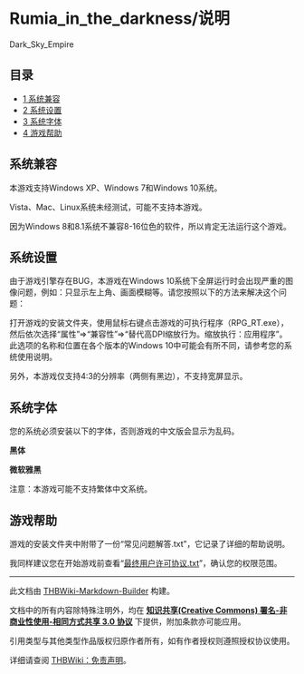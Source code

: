# Rumia_in_the_darkness/说明

<!-- source html: G:\repos\THBWiki-Markdown-Builder\THBWikiMarkdown\Temp\main\0\0c\ns0%3ARumia_in_the_darkness%2F%E8%AF%B4%E6%98%8E.html -->

Dark_Sky_Empire

## 目录

- [1 系统兼容](#系统兼容)
- [2 系统设置](#系统设置)
- [3 系统字体](#系统字体)
- [4 游戏帮助](#游戏帮助)




## 系统兼容
  
本游戏支持Windows XP、Windows 7和Windows 10系统。
  
  
Vista、Mac、Linux系统未经测试，可能不支持本游戏。
  
  
因为Windows 8和8.1系统不兼容8-16位色的软件，所以肯定无法运行这个游戏。
  

## 系统设置
  
由于游戏引擎存在BUG，本游戏在Windows 10系统下全屏运行时会出现严重的图像问题，例如：只显示左上角、画面模糊等。请您按照以下的方法来解决这个问题：
  
  
打开游戏的安装文件夹，使用鼠标右键点击游戏的可执行程序（RPG_RT.exe），然后依次选择“属性”=&gt;“兼容性”=&gt;“替代高DPI缩放行为。缩放执行：应用程序”。此选项的名称和位置在各个版本的Windows 10中可能会有所不同，请参考您的系统使用说明。
  
  
另外，本游戏仅支持4:3的分辨率（两侧有黑边），不支持宽屏显示。
  

## 系统字体
  
您的系统必须安装以下的字体，否则游戏的中文版会显示为乱码。
  
  
 **黑体** 
  
  
 **微软雅黑** 
  
  
注意：本游戏可能不支持繁体中文系统。
  

## 游戏帮助
  
游戏的安装文件夹中附带了一份“常见问题解答.txt”，它记录了详细的帮助说明。
  
  
我同样建议您在开始游戏前查看“[最终用户许可协议.txt](./Rumia_in_the_darkness-EULA.md)”，确认您的权限范围。
  





---

此文档由 [THBWiki-Markdown-Builder](https://github.com/Delsin-Yu/THBWiki-Markdown-Builder) 构建。

文档中的所有内容除特殊注明外，均在 [**知识共享(Creative Commons) 署名-非商业性使用-相同方式共享 3.0 协议**](https://creativecommons.org/licenses/by-sa/3.0/deed.zh-hans) 下提供，附加条款亦可能应用。

引用类型与其他类型作品版权归原作者所有，如有作者授权则遵照授权协议使用。

详细请查阅 [THBWiki：免责声明](https://thbwiki.cc/THBWiki:%E5%85%8D%E8%B4%A3%E5%A3%B0%E6%98%8E)。

